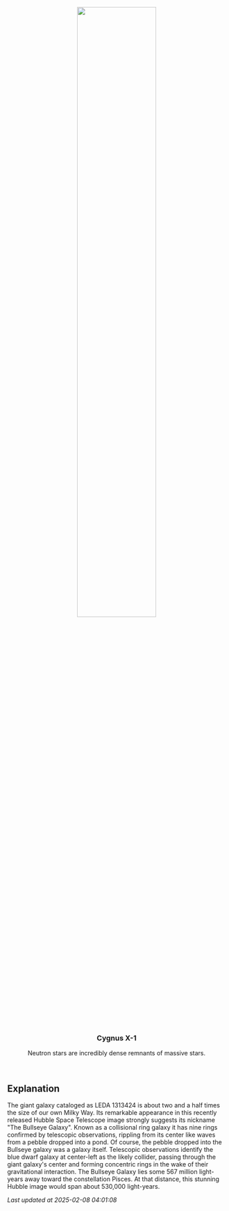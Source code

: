 <p align='center'>
    <img src='https://apod.nasa.gov/apod/image/2502/Hubble_LEDA1313424_STScI-01_1024.jpg' width='60%' />
    <h3 align="center">Cygnus X-1</h3>
    <p align="center">Neutron stars are incredibly dense remnants of massive stars.</p>
</p>
<br/>

Explanation
--
The giant galaxy cataloged as LEDA 1313424 is about two and a half times the size of our own Milky Way. Its remarkable appearance in this recently released Hubble Space Telescope image strongly suggests its nickname "The Bullseye Galaxy". Known as a collisional ring galaxy it has nine rings confirmed by telescopic observations, rippling from its center like waves from a pebble dropped into a pond. Of course, the pebble dropped into the Bullseye galaxy was a galaxy itself. Telescopic observations identify the blue dwarf galaxy at center-left as the likely collider, passing through the giant galaxy's center and forming concentric rings in the wake of their gravitational interaction. The Bullseye Galaxy lies some 567 million light-years away toward the constellation Pisces. At that distance, this stunning Hubble image would span about 530,000 light-years.


*Last updated at 2025-02-08 04:01:08*
